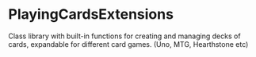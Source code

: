 # PlayingCardsExtensions
Class library with built-in functions for creating and managing decks of cards, expandable for different card games. (Uno, MTG, Hearthstone etc)
